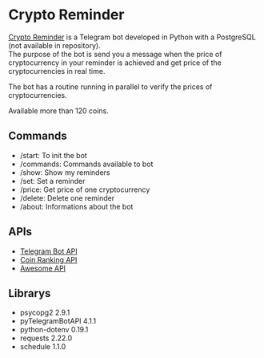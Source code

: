 # Crypto Reminder
[Crypto Reminder](https://t.me/CryptoReminder_bot) is a Telegram bot developed in Python with a PostgreSQL (not available in repository). <br/>
The purpose of the bot is send you a message when the price of cryptocurrency in your reminder is achieved and get price of the cryptocurrencies in real time. <br/>

 
The bot has a routine running in parallel to verify the prices of cryptocurrencies.
 
 
 Available more than 120 coins.

## Commands
 - /start: To init the bot
 - /commands: Commands available to bot
 - /show: Show my reminders
 - /set: Set a reminder
 - /price: Get price of one cryptocurrency
 - /delete: Delete one reminder
 - /about: Informations about the bot

## APIs
- [Telegram Bot API](https://core.telegram.org/bots/api)
- [Coin Ranking API](https://developers.coinranking.com/api/documentation)
- [Awesome API](https://docs.awesomeapi.com.br/api-de-moedas#outras-conversoe)

## Librarys
- psycopg2 2.9.1
- pyTelegramBotAPI 4.1.1
- python-dotenv 0.19.1
- requests 2.22.0
- schedule 1.1.0
